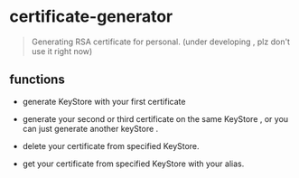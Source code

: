 # certificate-generator

> Generating RSA certificate for personal. (under developing , plz don't use it right now)

## functions

* generate KeyStore with your first certificate

* generate your second or third certificate on the same KeyStore , or you can just generate another keyStore .

* delete your certificate from specified KeyStore.

* get your certificate from specified KeyStore with your alias.

